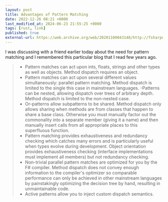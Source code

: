 ```yaml
---
layout: post
title: Advantages of Pattern Matching
date: 2022-12-26 08:21 +0000
last_modified_at: 2024-06-23 21:55:25 +0000
tags: [rust, link]
published: true
external-url: https://web.archive.org/web/20201109043148/http://fsharpnews.blogspot.com/2009/08/advantages-of-pattern-matching.html
---
```


I was discussing with a friend earlier today about the need for pattern matching
and I remembered this particular blog that I read few years ago.

> - Pattern matches can act upon ints, floats, strings and other types as well as objects. Method dispatch requires an object.
> - Pattern matches can act upon several different values simultaneously: parallel pattern matching. Method dispatch is limited to the single this case in mainstream languages.
> -Patterns can be nested, allowing dispatch over trees of arbitrary depth. Method dispatch is limited to the non-nested case.
> - Or-patterns allow subpatterns to be shared. Method dispatch only allows sharing when methods are from classes that happen to share a base class. Otherwise you must manually factor out the commonality into a separate member (giving it a name) and then manually insert calls from all appropriate places to this superfluous function.
> - Pattern matching provides exhaustiveness and redundancy checking which catches many errors and is particularly useful when types evolve during development. Object orientation provides exhaustiveness checking (interface implementations must implement all members) but not redundancy checking.
> - Non-trivial parallel pattern matches are optimized for you by the F# compiler. Method dispatch does not convey enough information to the compiler's optimizer so comparable performance can only be achieved in other mainstream languages by painstakingly optimizing the decision tree by hand, resulting in unmaintainable code.
> - Active patterns allow you to inject custom dispatch semantics.

